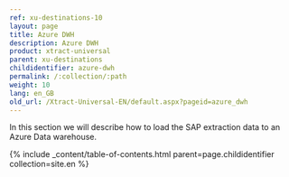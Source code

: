 ```yaml
---
ref: xu-destinations-10
layout: page
title: Azure DWH
description: Azure DWH
product: xtract-universal
parent: xu-destinations
childidentifier: azure-dwh
permalink: /:collection/:path
weight: 10
lang: en_GB
old_url: /Xtract-Universal-EN/default.aspx?pageid=azure_dwh
---
```


In this section we will describe how to load the SAP extraction data to an Azure Data warehouse.

{% include _content/table-of-contents.html parent=page.childidentifier collection=site.en %}
